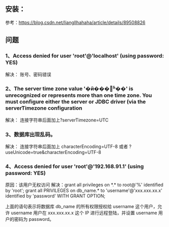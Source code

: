 ## 安装：
参考：https://blog.csdn.net/liangllhahaha/article/details/89508826

## 问题

### 1、Access denied for user 'root'@'localhost' (using password: YES)
  解决：
	账号、密码错误
### 2、The server time zone value '�й���׼ʱ��' is unrecognized or represents more than one time zone. You must configure either the server or JDBC driver (via the serverTimezone configuration
解决：
 连接字符串后面加上?serverTimezone=UTC

### 3、数据库出现乱码。
解决：
连接字符串后面加上 characterEncoding=UTF-8
或者 ?useUnicode=true&characterEncoding=UTF-8

### 4、Access denied for user 'root'@'192.168.91.1' (using password: YES)
原因：该用户无权访问
解决：grant all privileges on \*.* to root@'%' identified by 'root';
grant all PRIVILEGES on db_name.* to 'username'@'xxx.xxx.xx.x' identified by 'password' WITH GRANT OPTION;

上面的语句表示将数据库 db_name 的所有权限授权给 username 这个用户，允许 username 用户在 xxx.xxx.xx.x 这个 IP 进行远程登陆，并设置 username 用户的密码为 password。	